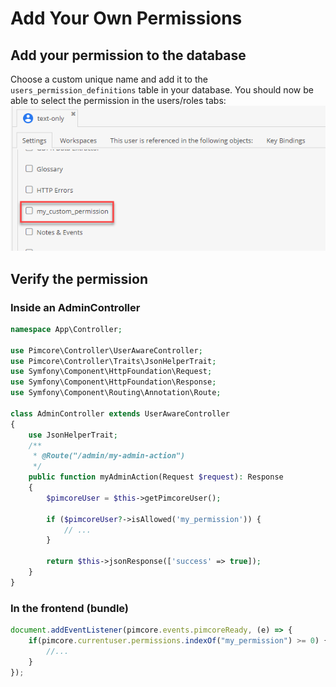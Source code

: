 # Add Your Own Permissions

## Add your permission to the database
Choose a custom unique name and add it to the `users_permission_definitions` table in your database.
You should now be able to select the permission in the users/roles tabs:
![CustomPermissionPimcore](../img/custom_permissions_pimcore.png)

## Verify the permission

### Inside an AdminController
```php
namespace App\Controller;

use Pimcore\Controller\UserAwareController;
use Pimcore\Controller\Traits\JsonHelperTrait;
use Symfony\Component\HttpFoundation\Request;
use Symfony\Component\HttpFoundation\Response;
use Symfony\Component\Routing\Annotation\Route;

class AdminController extends UserAwareController
{
    use JsonHelperTrait;
    /**
     * @Route("/admin/my-admin-action")
     */
    public function myAdminAction(Request $request): Response
    {
        $pimcoreUser = $this->getPimcoreUser();

        if ($pimcoreUser?->isAllowed('my_permission')) {
            // ...
        }
        
        return $this->jsonResponse(['success' => true]);
    }
}
```

### In the frontend (bundle)
```js
document.addEventListener(pimcore.events.pimcoreReady, (e) => {
    if(pimcore.currentuser.permissions.indexOf("my_permission") >= 0) {
        //...
    }
});
```
